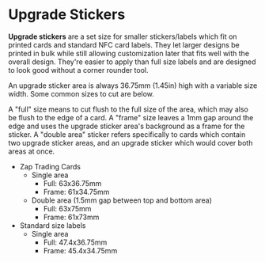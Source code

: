 # Upgrade Stickers

**Upgrade stickers** are a set size for smaller stickers/labels which fit on printed cards and standard NFC card labels. They let larger designs be printed in bulk while still allowing customization later that fits well with the overall design. They're easier to apply than full size labels and are designed to look good without a corner rounder tool.

An upgrade sticker area is always 36.75mm (1.45in) high with a variable size width. Some common sizes to cut are below.

A "full" size means to cut flush to the full size of the area, which may also be flush to the edge of a card. A "frame" size leaves a 1mm gap around the edge and uses the upgrade sticker area's background as a frame for the sticker. A "double area" sticker refers specifically to cards which contain two upgrade sticker areas, and an upgrade sticker which would cover both areas at once.

- Zap Trading Cards
  - Single area
    - Full: 63x36.75mm
    - Frame: 61x34.75mm
  - Double area (1.5mm gap between top and bottom area)
    - Full: 63x75mm
    - Frame: 61x73mm
- Standard size labels
  - Single area
    - Full: 47.4x36.75mm
    - Frame: 45.4x34.75mm
